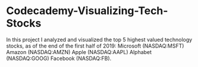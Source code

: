 # Codecademy-Visualizing-Tech-Stocks

In this project I analyzed and visualized the top 5 highest valued technology stocks, as of the end of the first half of 2019:
Microsoft (NASDAQ:MSFT)
Amazon (NASDAQ:AMZN)
Apple (NASDAQ:AAPL)
Alphabet (NASDAQ:GOOG)
Facebook (NASDAQ:FB).
